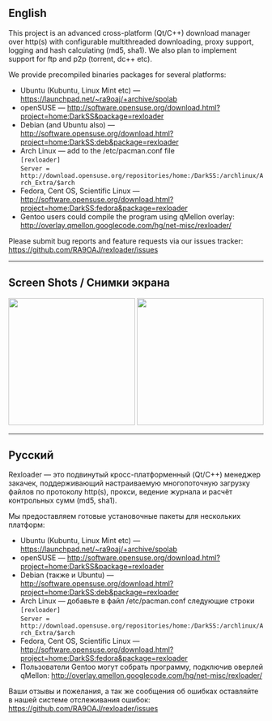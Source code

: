 <h2>English</h2>

This project is an advanced cross-platform (Qt/C++) download manager over http(s) with configurable multithreaded downloading, proxy support, logging and hash calculating (md5, sha1). We also plan to implement support for ftp and p2p (torrent, dc++ etc). 

We provide precompiled binaries packages for several platforms: 
 * Ubuntu (Kubuntu, Linux Mint etc) — https://launchpad.net/~ra9oaj/+archive/spolab 
 * openSUSE — http://software.opensuse.org/download.html?project=home:DarkSS&package=rexloader 
 * Debian (and Ubuntu also) — http://software.opensuse.org/download.html?project=home:DarkSS:deb&package=rexloader 
 * Arch Linux — add to the /etc/pacman.conf file   
`[rexloader]`   
`Server = http://download.opensuse.org/repositories/home:/DarkSS:/archlinux/Arch_Extra/$arch`
 * Fedora, Cent OS, Scientific Linux — http://software.opensuse.org/download.html?project=home:DarkSS:fedora&package=rexloader 
 * Gentoo users could compile the program using qMellon overlay: http://overlay.qmellon.googlecode.com/hg/net-misc/rexloader/ 

Please submit bug reports and feature requests via our issues tracker: https://github.com/RA9OAJ/rexloader/issues

---

<h2>Screen Shots / Снимки экрана</h2>

<img src="http://spolab.ru/images/articles/rexloader1.png" width="250" />  <img src="http://spolab.ru/images/articles/REXLoader-win7.png" width="250" />

---

<h2>Русский</h2>

Rexloader — это подвинутый кросс-платформенный (Qt/C++) менеджер закачек, поддерживающий настраиваемую многопоточную загрузку файлов по протоколу http(s), прокси, ведение журнала и расчёт контрольных сумм (md5, sha1). 

Мы предоставляем готовые установочные пакеты для нескольких платформ: 
 * Ubuntu (Kubuntu, Linux Mint etc) — https://launchpad.net/~ra9oaj/+archive/spolab 
 * openSUSE — http://software.opensuse.org/download.html?project=home:DarkSS&package=rexloader 
 * Debian (также и Ubuntu) — http://software.opensuse.org/download.html?project=home:DarkSS:deb&package=rexloader 
 * Arch Linux — добавьте в файл /etc/pacman.conf следующие строки   
`[rexloader]`   
`Server = http://download.opensuse.org/repositories/home:/DarkSS:/archlinux/Arch_Extra/$arch`
 * Fedora, Cent OS, Scientific Linux — http://software.opensuse.org/download.html?project=home:DarkSS:fedora&package=rexloader 
 * Пользователи Gentoo могут собрать программу, подключив оверлей qMellon: http://overlay.qmellon.googlecode.com/hg/net-misc/rexloader/ 

Ваши отзывы и пожелания, а так же сообщения об ошибках оставляйте в нашей системе отслеживания ошибок: https://github.com/RA9OAJ/rexloader/issues
